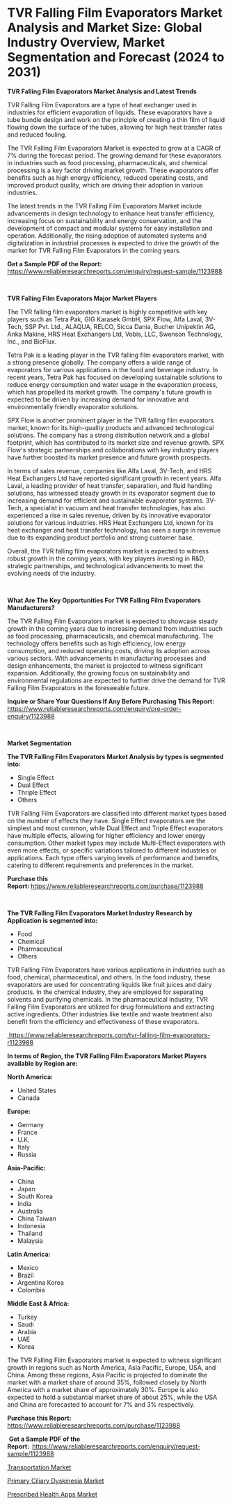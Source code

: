 <p><h1>TVR Falling Film Evaporators Market Analysis and Market Size: Global Industry Overview, Market Segmentation and Forecast (2024 to 2031)</h1></p><p><strong>TVR Falling Film Evaporators Market Analysis and Latest Trends</strong></p>
<p><p>TVR Falling Film Evaporators are a type of heat exchanger used in industries for efficient evaporation of liquids. These evaporators have a tube bundle design and work on the principle of creating a thin film of liquid flowing down the surface of the tubes, allowing for high heat transfer rates and reduced fouling.</p><p>The TVR Falling Film Evaporators Market is expected to grow at a CAGR of 7% during the forecast period. The growing demand for these evaporators in industries such as food processing, pharmaceuticals, and chemical processing is a key factor driving market growth. These evaporators offer benefits such as high energy efficiency, reduced operating costs, and improved product quality, which are driving their adoption in various industries.</p><p>The latest trends in the TVR Falling Film Evaporators Market include advancements in design technology to enhance heat transfer efficiency, increasing focus on sustainability and energy conservation, and the development of compact and modular systems for easy installation and operation. Additionally, the rising adoption of automated systems and digitalization in industrial processes is expected to drive the growth of the market for TVR Falling Film Evaporators in the coming years.</p></p>
<p><strong>Get a Sample PDF of the Report:&nbsp;</strong> <a href="https://www.reliableresearchreports.com/enquiry/request-sample/1123988">https://www.reliableresearchreports.com/enquiry/request-sample/1123988</a></p>
<p>&nbsp;</p>
<p><strong>TVR Falling Film Evaporators Major Market Players</strong></p>
<p><p>The TVR falling film evaporators market is highly competitive with key players such as Tetra Pak, GIG Karasek GmbH, SPX Flow, Alfa Laval, 3V-Tech, SSP Pvt. Ltd., ALAQUA, RELCO, Sicca Dania, Bucher Unipektin AG, Anka Makine, HRS Heat Exchangers Ltd, Vobis, LLC, Swenson Technology, Inc., and BioFlux.</p><p>Tetra Pak is a leading player in the TVR falling film evaporators market, with a strong presence globally. The company offers a wide range of evaporators for various applications in the food and beverage industry. In recent years, Tetra Pak has focused on developing sustainable solutions to reduce energy consumption and water usage in the evaporation process, which has propelled its market growth. The company's future growth is expected to be driven by increasing demand for innovative and environmentally friendly evaporator solutions.</p><p>SPX Flow is another prominent player in the TVR falling film evaporators market, known for its high-quality products and advanced technological solutions. The company has a strong distribution network and a global footprint, which has contributed to its market size and revenue growth. SPX Flow's strategic partnerships and collaborations with key industry players have further boosted its market presence and future growth prospects.</p><p>In terms of sales revenue, companies like Alfa Laval, 3V-Tech, and HRS Heat Exchangers Ltd have reported significant growth in recent years. Alfa Laval, a leading provider of heat transfer, separation, and fluid handling solutions, has witnessed steady growth in its evaporator segment due to increasing demand for efficient and sustainable evaporator systems. 3V-Tech, a specialist in vacuum and heat transfer technologies, has also experienced a rise in sales revenue, driven by its innovative evaporator solutions for various industries. HRS Heat Exchangers Ltd, known for its heat exchanger and heat transfer technology, has seen a surge in revenue due to its expanding product portfolio and strong customer base.</p><p>Overall, the TVR falling film evaporators market is expected to witness robust growth in the coming years, with key players investing in R&D, strategic partnerships, and technological advancements to meet the evolving needs of the industry.</p></p>
<p>&nbsp;</p>
<p><strong>What Are The Key Opportunities For TVR Falling Film Evaporators Manufacturers?</strong></p>
<p><p>The TVR Falling Film Evaporators market is expected to showcase steady growth in the coming years due to increasing demand from industries such as food processing, pharmaceuticals, and chemical manufacturing. The technology offers benefits such as high efficiency, low energy consumption, and reduced operating costs, driving its adoption across various sectors. With advancements in manufacturing processes and design enhancements, the market is projected to witness significant expansion. Additionally, the growing focus on sustainability and environmental regulations are expected to further drive the demand for TVR Falling Film Evaporators in the foreseeable future.</p></p>
<p><strong>Inquire or Share Your Questions If Any Before Purchasing This Report:</strong> <a href="https://www.reliableresearchreports.com/enquiry/pre-order-enquiry/1123988">https://www.reliableresearchreports.com/enquiry/pre-order-enquiry/1123988</a></p>
<p>&nbsp;</p>
<p><strong>Market Segmentation</strong></p>
<p><strong>The TVR Falling Film Evaporators Market Analysis by types is segmented into:</strong></p>
<p><ul><li>Single Effect</li><li>Dual Effect</li><li>Thriple Effect</li><li>Others</li></ul></p>
<p><p>TVR Falling Film Evaporators are classified into different market types based on the number of effects they have. Single Effect evaporators are the simplest and most common, while Dual Effect and Triple Effect evaporators have multiple effects, allowing for higher efficiency and lower energy consumption. Other market types may include Multi-Effect evaporators with even more effects, or specific variations tailored to different industries or applications. Each type offers varying levels of performance and benefits, catering to different requirements and preferences in the market.</p></p>
<p><strong>Purchase this Report:&nbsp;</strong><a href="https://www.reliableresearchreports.com/purchase/1123988">https://www.reliableresearchreports.com/purchase/1123988</a></p>
<p>&nbsp;</p>
<p><strong>The TVR Falling Film Evaporators Market Industry Research by Application is segmented into:</strong></p>
<p><ul><li>Food</li><li>Chemical</li><li>Pharmaceutical</li><li>Others</li></ul></p>
<p><p>TVR Falling Film Evaporators have various applications in industries such as food, chemical, pharmaceutical, and others. In the food industry, these evaporators are used for concentrating liquids like fruit juices and dairy products. In the chemical industry, they are employed for separating solvents and purifying chemicals. In the pharmaceutical industry, TVR Falling Film Evaporators are utilized for drug formulations and extracting active ingredients. Other industries like textile and waste treatment also benefit from the efficiency and effectiveness of these evaporators.</p></p>
<p><a href="https://www.reliableresearchreports.com/tvr-falling-film-evaporators-r1123988">&nbsp;https://www.reliableresearchreports.com/tvr-falling-film-evaporators-r1123988</a></p>
<p><strong>In terms of Region, the TVR Falling Film Evaporators Market Players available by Region are:</strong></p>
<p>
    <p> <strong> North America: </strong>
        <ul>
            <li>United States</li>
            <li>Canada</li>
        </ul>
        </p> 
    <p> <strong> Europe: </strong>
        <ul>
            <li>Germany</li>
            <li>France</li>
            <li>U.K.</li>
            <li>Italy</li>
            <li>Russia</li>
        </ul>
        </p> 
    <p> <strong> Asia-Pacific: </strong>
        <ul>
            <li>China</li>
            <li>Japan</li>
            <li>South Korea</li>
            <li>India</li>
            <li>Australia</li>
            <li>China Taiwan</li>
            <li>Indonesia</li>
            <li>Thailand</li>
            <li>Malaysia</li>
        </ul>
        </p> 
    <p> <strong> Latin America: </strong>
        <ul>
            <li>Mexico</li>
            <li>Brazil</li>
            <li>Argentina Korea</li>
            <li>Colombia</li>
        </ul>
        </p> 
    <p> <strong> Middle East & Africa: </strong>
        <ul>
            <li>Turkey</li>
            <li>Saudi</li>
            <li>Arabia</li>
            <li>UAE</li>
            <li>Korea</li>
        </ul>
    </p>
    </p>
<p><p>The TVR Falling Film Evaporators market is expected to witness significant growth in regions such as North America, Asia Pacific, Europe, USA, and China. Among these regions, Asia Pacific is projected to dominate the market with a market share of around 35%, followed closely by North America with a market share of approximately 30%. Europe is also expected to hold a substantial market share of about 25%, while the USA and China are forecasted to account for 7% and 3% respectively.</p></p>
<p><strong>Purchase this Report: </strong><a href="https://www.reliableresearchreports.com/purchase/1123988">https://www.reliableresearchreports.com/purchase/1123988</a></p>
<p>&nbsp;<strong>Get a Sample PDF of the Report:&nbsp;&nbsp;</strong><a href="https://www.reliableresearchreports.com/enquiry/request-sample/1123988">https://www.reliableresearchreports.com/enquiry/request-sample/1123988</a></p>
<p><strong></strong></p>
<p><p><a href="https://simplistic-meeting-7ee.notion.site/Transportation-Market-Trends-Forecast-and-Competitive-Analysis-to-2031-f776dcac30f648a59498653190c75a43">Transportation Market</a></p><p><a href="https://skillful-vermicelli-b89.notion.site/Primary-Ciliary-Dyskinesia-Market-Competitive-Analysis-Market-Trends-and-Forecast-to-2031-1a4f377b85f1436a9766f5be4f68175a">Primary Ciliary Dyskinesia Market</a></p><p><a href="https://eight-handstand-8fb.notion.site/Prescribed-Health-Apps-Market-Comprehensive-Assessment-by-Type-Application-and-Geography-d71d43b2908042eca2e3c8589e58bf60">Prescribed Health Apps Market</a></p></p>